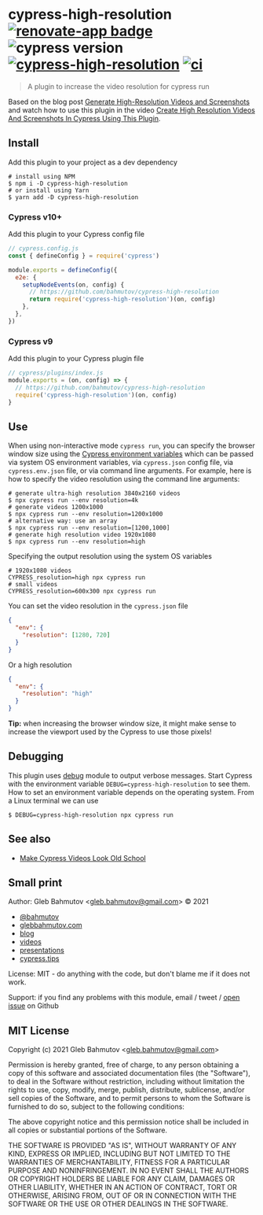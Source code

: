 # cypress-high-resolution [![renovate-app badge][renovate-badge]][renovate-app] ![cypress version](https://img.shields.io/badge/cypress-10.3.1-brightgreen) [![cypress-high-resolution](https://img.shields.io/endpoint?url=https://dashboard.cypress.io/badge/simple/e44x4z/main&style=flat&logo=cypress)](https://dashboard.cypress.io/projects/e44x4z/runs) [![ci](https://github.com/bahmutov/cypress-high-resolution/actions/workflows/ci.yml/badge.svg?branch=main&event=push)](https://github.com/bahmutov/cypress-high-resolution/actions/workflows/ci.yml)

> A plugin to increase the video resolution for cypress run

Based on the blog post [Generate High-Resolution Videos and Screenshots](https://www.cypress.io/blog/2021/03/01/generate-high-resolution-videos-and-screenshots/) and watch how to use this plugin in the video [Create High Resolution Videos And Screenshots In Cypress Using This Plugin](https://youtu.be/jAU4dLRXVIA).

## Install

Add this plugin to your project as a dev dependency

```
# install using NPM
$ npm i -D cypress-high-resolution
# or install using Yarn
$ yarn add -D cypress-high-resolution
```

### Cypress v10+

Add this plugin to your Cypress config file

```js
// cypress.config.js
const { defineConfig } = require('cypress')

module.exports = defineConfig({
  e2e: {
    setupNodeEvents(on, config) {
      // https://github.com/bahmutov/cypress-high-resolution
      return require('cypress-high-resolution')(on, config)
    },
  },
})
```

### Cypress v9

Add this plugin to your Cypress plugin file

```js
// cypress/plugins/index.js
module.exports = (on, config) => {
  // https://github.com/bahmutov/cypress-high-resolution
  require('cypress-high-resolution')(on, config)
}
```

## Use

When using non-interactive mode `cypress run`, you can specify the browser window size using the [Cypress environment variables](https://on.cypress.io/environment-variables) which can be passed via system OS environment variables, via `cypress.json` config file, via `cypress.env.json` file, or via command line arguments. For example, here is how to specify the video resolution using the command line arguments:

```
# generate ultra-high resolution 3840x2160 videos
$ npx cypress run --env resolution=4k
# generate videos 1200x1000
$ npx cypress run --env resolution=1200x1000
# alternative way: use an array
$ npx cypress run --env resolution=[1200,1000]
# generate high resolution video 1920x1080
$ npx cypress run --env resolution=high
```

Specifying the output resolution using the system OS variables

```
# 1920x1080 videos
CYPRESS_resolution=high npx cypress run
# small videos
CYPRESS_resolution=600x300 npx cypress run
```

You can set the video resolution in the `cypress.json` file

```json
{
  "env": {
    "resolution": [1280, 720]
  }
}
```

Or a high resolution

```json
{
  "env": {
    "resolution": "high"
  }
}
```

**Tip:** when increasing the browser window size, it might make sense to increase the viewport used by the Cypress to use those pixels!

## Debugging

This plugin uses [debug](https://github.com/visionmedia/debug#readme) module to output verbose messages. Start Cypress with the environment variable `DEBUG=cypress-high-resolution` to see them. How to set an environment variable depends on the operating system. From a Linux terminal we can use

```shell
$ DEBUG=cypress-high-resolution npx cypress run
```

## See also

- [Make Cypress Videos Look Old School](https://www.cypress.io/blog/2021/04/01/make-cypress-videos-look-old-school/)

## Small print

Author: Gleb Bahmutov &lt;gleb.bahmutov@gmail.com&gt; &copy; 2021

- [@bahmutov](https://twitter.com/bahmutov)
- [glebbahmutov.com](https://glebbahmutov.com)
- [blog](https://glebbahmutov.com/blog)
- [videos](https://www.youtube.com/glebbahmutov)
- [presentations](https://slides.com/bahmutov)
- [cypress.tips](https://cypress.tips)

License: MIT - do anything with the code, but don't blame me if it does not work.

Support: if you find any problems with this module, email / tweet /
[open issue](https://github.com/bahmutov/cypress-high-resolution/issues) on Github

## MIT License

Copyright (c) 2021 Gleb Bahmutov &lt;gleb.bahmutov@gmail.com&gt;

Permission is hereby granted, free of charge, to any person
obtaining a copy of this software and associated documentation
files (the "Software"), to deal in the Software without
restriction, including without limitation the rights to use,
copy, modify, merge, publish, distribute, sublicense, and/or sell
copies of the Software, and to permit persons to whom the
Software is furnished to do so, subject to the following
conditions:

The above copyright notice and this permission notice shall be
included in all copies or substantial portions of the Software.

THE SOFTWARE IS PROVIDED "AS IS", WITHOUT WARRANTY OF ANY KIND,
EXPRESS OR IMPLIED, INCLUDING BUT NOT LIMITED TO THE WARRANTIES
OF MERCHANTABILITY, FITNESS FOR A PARTICULAR PURPOSE AND
NONINFRINGEMENT. IN NO EVENT SHALL THE AUTHORS OR COPYRIGHT
HOLDERS BE LIABLE FOR ANY CLAIM, DAMAGES OR OTHER LIABILITY,
WHETHER IN AN ACTION OF CONTRACT, TORT OR OTHERWISE, ARISING
FROM, OUT OF OR IN CONNECTION WITH THE SOFTWARE OR THE USE OR
OTHER DEALINGS IN THE SOFTWARE.

[renovate-badge]: https://img.shields.io/badge/renovate-app-blue.svg
[renovate-app]: https://renovateapp.com/
